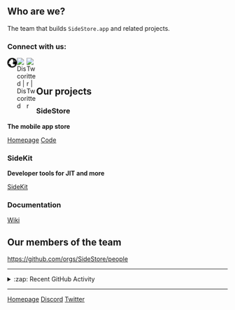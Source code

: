 <!-- 
Docs: How to use GitHub README and actions to auto-generate embedded content.
https://github.com/anuraghazra/github-readme-stats
https://www.youtube.com/watch?v=n6d4KHSKqGk
https://github.com/rahuldkjain/github-profile-readme-generator
 -->

## Who are we?

The team that builds `SideStore.app` and related projects.

### Connect with us:

<!--
[![Website](https://img.shields.io/website?label=sidestore.io&style=for-the-badge&url=https://sidestore.io)](https://sidestore.io)
[![Twitter Follow](https://img.shields.io/twitter/follow/sidestore_io?color=1DA1F2&logo=twitter&style=for-the-badge)](https://twitter.com/intent/follow?original_referer=https%3A%2F%2Fgithub.com%2Fsidestore&screen_name=sidestore)
[![GitHub Followers](https://img.shields.io/github/followers/sidestore?style=for-the-badge)]()
[![GitHub Sponsors](https://img.shields.io/github/sponsors/sidestore?style=for-the-badge
)]() 
-->

[<img align="left" alt="sidestore.io" width="22px" src="https://raw.githubusercontent.com/iconic/open-iconic/master/svg/globe.svg" />][website]
[<img align="left" alt="Discord | Discord" width="22px" src="https://cdn.jsdelivr.net/npm/simple-icons@v3/icons/discord.svg" />][discord]
[<img align="left" alt="Twitter | Twitter" width="22px" src="https://cdn.jsdelivr.net/npm/simple-icons@v3/icons/twitter.svg" />][twitter]

<br />
<br />

## Our projects

### SideStore

__The mobile app store__

[Homepage][website]
[Code][git.sidestore]

### SideKit

__Developer tools for JIT and more__

[SideKit][git.sidekit]

### Documentation

[Wiki][wiki]

## Our members of the team

https://github.com/orgs/SideStore/people

---

<details>
  <summary>:zap: Recent GitHub Activity</summary>

<!--START_SECTION:activity-->
1. 🗣 Commented on [#616](https://github.com/SideStore/SideStore/issues/616) in [SideStore/SideStore](https://github.com/SideStore/SideStore)
2. 🗣 Commented on [#616](https://github.com/SideStore/SideStore/issues/616) in [SideStore/SideStore](https://github.com/SideStore/SideStore)
3. 💪 Opened PR [#27](https://github.com/SideStore/SideStore-Docs/pull/27) in [SideStore/SideStore-Docs](https://github.com/SideStore/SideStore-Docs)
4. 🗣 Commented on [#616](https://github.com/SideStore/SideStore/issues/616) in [SideStore/SideStore](https://github.com/SideStore/SideStore)
5. 💪 Opened PR [#616](https://github.com/SideStore/SideStore/pull/616) in [SideStore/SideStore](https://github.com/SideStore/SideStore)
6. 🎉 Merged PR [#18](https://github.com/SideStore/apple-private-apis/pull/18) in [SideStore/apple-private-apis](https://github.com/SideStore/apple-private-apis)
7. 🎉 Merged PR [#21](https://github.com/SideStore/apple-private-apis/pull/21) in [SideStore/apple-private-apis](https://github.com/SideStore/apple-private-apis)
8. 🗣 Commented on [#21](https://github.com/SideStore/apple-private-apis/issues/21) in [SideStore/apple-private-apis](https://github.com/SideStore/apple-private-apis)
9. 💪 Opened PR [#21](https://github.com/SideStore/apple-private-apis/pull/21) in [SideStore/apple-private-apis](https://github.com/SideStore/apple-private-apis)
10. 🗣 Commented on [#347](https://github.com/SideStore/SideStore/issues/347) in [SideStore/SideStore](https://github.com/SideStore/SideStore)
11. 🗣 Commented on [#347](https://github.com/SideStore/SideStore/issues/347) in [SideStore/SideStore](https://github.com/SideStore/SideStore)
12. 🗣 Commented on [#16](https://github.com/SideStore/omnisette-server/issues/16) in [SideStore/omnisette-server](https://github.com/SideStore/omnisette-server)
13. ❗️ Opened issue [#16](https://github.com/SideStore/omnisette-server/issues/16) in [SideStore/omnisette-server](https://github.com/SideStore/omnisette-server)
14. 🗣 Commented on [#601](https://github.com/SideStore/SideStore/issues/601) in [SideStore/SideStore](https://github.com/SideStore/SideStore)
15. 🗣 Commented on [#601](https://github.com/SideStore/SideStore/issues/601) in [SideStore/SideStore](https://github.com/SideStore/SideStore)
16. 🎉 Merged PR [#612](https://github.com/SideStore/SideStore/pull/612) in [SideStore/SideStore](https://github.com/SideStore/SideStore)
17. 💪 Opened PR [#612](https://github.com/SideStore/SideStore/pull/612) in [SideStore/SideStore](https://github.com/SideStore/SideStore)
18. ❗️ Closed issue [#8](https://github.com/SideStore/apple-private-apis/issues/8) in [SideStore/apple-private-apis](https://github.com/SideStore/apple-private-apis)
19. 🗣 Commented on [#1](https://github.com/SideStore/apple-private-apis/issues/1) in [SideStore/apple-private-apis](https://github.com/SideStore/apple-private-apis)
20. ❗️ Closed issue [#1](https://github.com/SideStore/apple-private-apis/issues/1) in [SideStore/apple-private-apis](https://github.com/SideStore/apple-private-apis)
<!--END_SECTION:activity-->

</details>

---

[Homepage][patreon] [Discord][discord] [Twitter][twitter]

<!--
- [Patreon][patreon]
- [OpenCollective][opencollective]
- [YouTube][youtube]
-->

[website]: https://sidestore.io
[wiki]: https://wiki.sidestore.io
[twitter]: https://twitter.com/sidestore_io
[discord]: https://discord.gg/sidestore-949183273383395328
[youtube]: https://youtube.com/TODO
[patreon]: https://www.patreon.com/SideStore
[opencollective]: https://opencollective.com/TODO
[git.sidestore]: https://github.com/SideStore/SideStore/
[git.sidekit]: https://github.com/SideStore/SideKit

